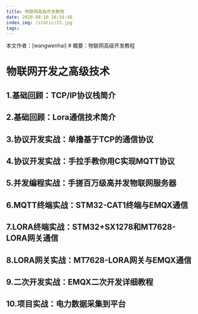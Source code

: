 ```yaml
---
title: 物联网高级开发教程
date: 2020-08-10 16:54:48
index_img: /static/15.jpg
tags:
---
```

本文作者：[wangwenhai] # 概要：物联网高级开发教程
<!-- more -->
# 物联网开发之高级技术

## 1.基础回顾：TCP/IP协议栈简介

## 2.基础回顾：Lora通信技术简介

## 3.协议开发实战：单撸基于TCP的通信协议

## 4.协议开发实战：手拉手教你用C实现MQTT协议

## 5.并发编程实战：手搓百万级高并发物联网服务器

## 6.MQTT终端实战：STM32-CAT1终端与EMQX通信

## 7.LORA终端实战：STM32+SX1278和MT7628-LORA网关通信

## 8.LORA网关实战：MT7628-LORA网关与EMQX通信

## 9.二次开发实战：EMQX二次开发详细教程

## 10.项目实战：电力数据采集到平台

